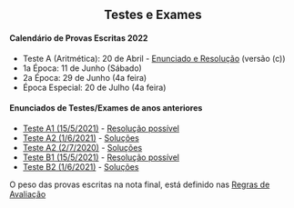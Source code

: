 
<h2 align="center"> Testes e Exames </h2>  

#### Calendário de Provas Escritas 2022
- Teste A (Aritmética): 20 de Abril - [Enunciado e Resolução](http://cfloren.wdfiles.com/local--files/discreta/TA0-c-sol.pdf) (versão (c))
- 1a Época: 11 de Junho (Sábado)
- 2a Época: 29 de Junho (4a feira)
- Época Especial: 20 de Julho (4a feira)

#### Enunciados de Testes/Exames de anos anteriores

- [Teste A1 (15/5/2021)](http://cfloren.wdfiles.com/local--files/discreta/TA1-21.pdf) - [Resolução possível](http://cfloren.wdfiles.com/local--files/discreta/TA1-21-Res.pdf)
- [Teste A2 (1/6/2021)](http://cfloren.wdfiles.com/local--files/discreta/TA2-21.pdf) - [Soluções](http://cfloren.wdfiles.com/local--files/discreta/TA2-21-sol.pdf)
- [Teste A2 (2/7/2020)](http://cfloren.wdfiles.com/local--files/discreta/TA2-20.pdf) - [Soluções](http://cfloren.wdfiles.com/local--files/discreta/TA2-20-sol.pdf)
- [Teste B1 (15/5/2021)](http://cfloren.wdfiles.com/local--files/discreta/TB1.pdf) - [Resolução possível](http://cfloren.wdfiles.com/local--files/discreta/TB1-21-Res.pdf)
- [Teste B2 (1/6/2021)](http://cfloren.wdfiles.com/local--files/discreta/TB2.pdf) - [Soluções](http://cfloren.wdfiles.com/local--files/discreta/TB2-21sol.pdf)

O peso das provas escritas na nota final, está definido nas [Regras de Avaliação](avaliacao.md)
